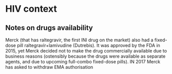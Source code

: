 # HIV context
## Notes on drugs availability
Merck (that has raltegravir, the first INI drug on the market) also had a fixed-dose pill raltegravir+lamivudine (Dutrebis). It was approved by the FDA in 2015, yet Merck decided not to make the drug commercially available due to business reasons (ostensibly because the drugs were available as separate agents, and due to upcoming full-combo fixed-dose pills). IN 2017 Merck has asked to withdraw EMA authorisation
